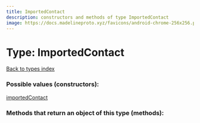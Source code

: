 ```yaml
---
title: ImportedContact
description: constructors and methods of type ImportedContact
image: https://docs.madelineproto.xyz/favicons/android-chrome-256x256.png
---
```

# Type: ImportedContact  
[Back to types index](index.md)



### Possible values (constructors):

[importedContact](../constructors/importedContact.md)  



### Methods that return an object of this type (methods):



